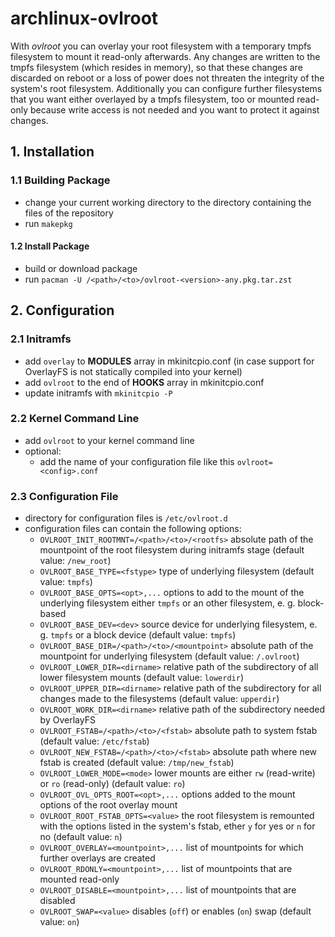 # archlinux-ovlroot
With _ovlroot_ you can overlay your root filesystem with a temporary tmpfs
filesystem to mount it read-only afterwards. Any changes are written to the
tmpfs filesystem (which resides in memory), so that these changes are discarded
on reboot or a loss of power does not threaten the integrity of the system's 
root filesystem. Additionally you can configure further filesystems that you
want either overlayed by a tmpfs filesystem, too or mounted read-only because
write access is not needed and you want to protect it against changes.

## 1. Installation

### 1.1 Building Package
- change your current working directory to the directory containing the files
  of the repository
- run `makepkg`

#### 1.2 Install Package
- build or download package
- run `pacman -U /<path>/<to>/ovlroot-<version>-any.pkg.tar.zst`

## 2. Configuration

### 2.1 Initramfs
- add `overlay` to __MODULES__ array in mkinitcpio.conf (in case support for
  OverlayFS is not statically compiled into your kernel)
- add `ovlroot` to the end of __HOOKS__ array in mkinitcpio.conf
- update initramfs with `mkinitcpio -P`

### 2.2 Kernel Command Line
- add `ovlroot` to your kernel command line
- optional:
	- add the name of your configuration file like this `ovlroot=<config>.conf`

### 2.3 Configuration File
- directory for configuration files is `/etc/ovlroot.d`
- configuration files can contain the following options:
	- `OVLROOT_INIT_ROOTMNT=/<path>/<to>/<rootfs>` absolute path of the mountpoint
	  of the root filesystem during initramfs stage (default value: `/new_root`)
	- `OVLROOT_BASE_TYPE=<fstype>` type of underlying filesystem
	  (default value: `tmpfs`)
    - `OVLROOT_BASE_OPTS=<opt>,...` options to add to the mount of the underlying
	  filesystem either `tmpfs` or an other filesystem, e. g. block-based
	- `OVLROOT_BASE_DEV=<dev>` source device for underlying filesystem, e. g.
	  `tmpfs` or a block device (default value: `tmpfs`)
	- `OVLROOT_BASE_DIR=/<path>/<to>/<mountpoint>` absolute path of the mountpoint
	  for underlying filesystem (default value: `/.ovlroot`)
	- `OVLROOT_LOWER_DIR=<dirname>` relative path of the subdirectory of all
	  lower filesystem mounts (default value: `lowerdir`)
	- `OVLROOT_UPPER_DIR=<dirname>` relative path of the subdirectory for all
	  changes made to the filesystems (default value: `upperdir`)
	- `OVLROOT_WORK_DIR=<dirname>` relative path of the subdirectory needed by
	  OverlayFS
	- `OVLROOT_FSTAB=/<path>/<to>/<fstab>` absolute path to system fstab
	  (default value: `/etc/fstab`)
	- `OVLROOT_NEW_FSTAB=/<path>/<to>/<fstab>` absolute path where new fstab is
	  created (default value: `/tmp/new_fstab`)
	- `OVLROOT_LOWER_MODE=<mode>` lower mounts are either `rw` (read-write) or
	  `ro` (read-only) (default value: `ro`)
	- `OVLROOT_OVL_OPTS_ROOT=<opt>,...` options added to the mount options of
	  the root overlay mount
	- `OVLROOT_ROOT_FSTAB_OPTS=<value>` the root filesystem is remounted with
	  the options listed in the system's fstab, ether `y` for yes or `n` for no
	  (default value: `n`)
	- `OVLROOT_OVERLAY=<mountpoint>,...` list of mountpoints for which further
	  overlays are created
	- `OVLROOT_RDONLY=<mountpoint>,...` list of mountpoints that are mounted
	  read-only
    - `OVLROOT_DISABLE=<mountpoint>,...` list of mountpoints that are disabled
	- `OVLROOT_SWAP=<value>` disables (`off`) or enables (`on`) swap
	  (default value: `on`)

